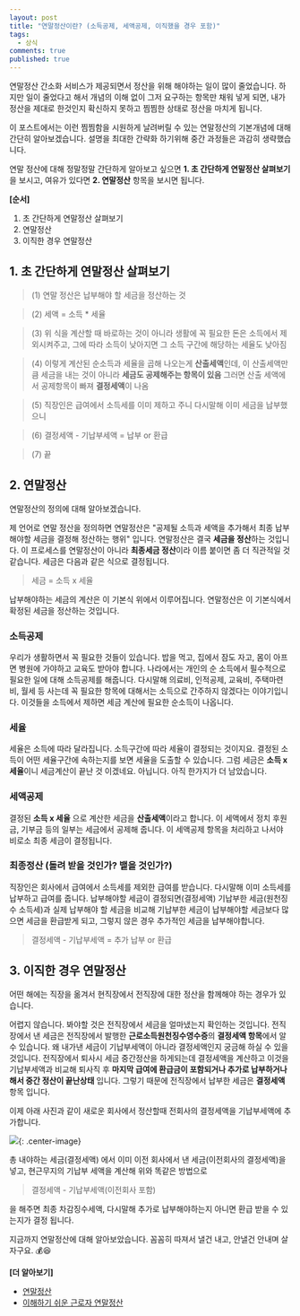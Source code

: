 ```yaml
---
layout: post
title: "연말정산이란? (소득공제, 세액공제, 이직했을 경우 포함)"
tags: 
  - 상식
comments: true
published: true
---
```


연말정산 간소화 서비스가 제공되면서 정산을 위해 해야하는 일이 많이 줄었습니다. 하지만 일이 줄었다고 해서 개념의 이해 없이 그저 요구하는 항목만 채워 넣게 되면, 내가 정산을 제대로 한것인지 확신하지 못하고 찜찜한 상태로 정산을 마치게 됩니다.

이 포스트에서는 이런 찜찜함을 시원하게 날려버릴 수 있는 연말정산의 기본개념에 대해 간단히 알아보겠습니다. 설명을 최대한 간략화 하기위해 중간 과정들은 과감히 생략했습니다.

연말 정산에 대해 정말정말 간단하게 알아보고 싶으면 **1. 초 간단하게 연말정산 살펴보기**을 보시고, 여유가 있다면 **2. 연말정산**  항목을 보시면 됩니다.

**[순서]**

1. 초 간단하게 연말정산 살펴보기 
2. 연말정산
3. 이직한 경우 연말정산

## 1. 초 간단하게 연말정산 살펴보기

> (1) 연말 정산은 납부해야 할 세금을 정산하는 것

> (2) 세액 = 소득 * 세율

> (3) 위 식을 계산할 때 바로하는 것이 아니라 생활에 꼭 필요한 돈은 소득에서 제외시켜주고, 그에 따라 소득이 낮아지면 그 소득 구간에 해당하는 세율도 낮아짐

> (4) 이렇게 계산된 순소득과 세율을 곱해 나오는게 **산출세액**인데, 이 산출세액만큼 세금을 내는 것이 아니라 **세금도 공제해주는 항목이 있음** 그러면 산출 세액에서 공제항목이 빠져 **결정세액**이 나옴

> (5) 직장인은 급여에서 소득세를 이미 제하고 주니 다시말해 이미 세금을 납부했으니

> (6) 결정세액 - 기납부세액 = 납부 or 환급

> (7) 끝

## 2. 연말정산
연말정산의 정의에 대해 알아보겠습니다.  

제 언어로 연말 정산을 정의하면 연말정산은 "공제될 소득과 세액을 추가해서 최종 납부해야할 세금을 결정해 정산하는 행위" 입니다. 연말정산은 결국 **세금을 정산**하는 것입니다. 이 프로세스를 연말정산이 아니라 **최종세금 정산**이라 이름 붙이면 좀 더 직관적일 것 같습니다. 세금은 다음과 같은 식으로 결정됩니다.

> 세금 = 소득 x 세율   

납부해야하는 세금의 계산은 이 기본식 위에서 이루어집니다. 연말정산은 이 기본식에서 확정된 세금을 정산하는 것입니다.

### 소득공제
우리가 생활하면서 꼭 필요한 것들이 있습니다. 밥을 먹고, 집에서 잠도 자고, 몸이 아프면 병원에 가야하고 교육도 받아야 합니다. 나라에서는 개인의 순 소득에서 필수적으로 필요한 일에 대해 소득공제를 해줍니다. 다시말해 의료비, 인적공제, 교육비, 주택마련비, 월세 등 사는데 꼭 필요한 항목에 대해서는 소득으로 간주하지 않겠다는 이야기입니다. 이것들을 소득에서 제하면 세금 계산에 필요한 순소득이 나옵니다.

### 세율
세율은 소득에 따라 달라집니다. 소득구간에 따라 세율이 결정되는 것이지요. 결정된 소득이 어떤 세율구간에 속하는지를 보면 세율을 도출할 수 있습니다. 그럼 세금은 **소득 x 세율**이니 세금계산이 끝난 것 이겠네요. 아닙니다. 아직 한가지가 더 남았습니다.

### 세액공제
결정된 **소득 x 세율** 으로 계산한 세금을 **산출세액**이라고 합니다. 이 세액에서 정치 후원금, 기부금 등의 일부는 세금에서 공제해 줍니다. 이 세액공제 항목을 처리하고 나서야 비로소 최종 세금이 결정됩니다.

### 최종정산 (돌려 받을 것인가? 뱉을 것인가?)
직장인은 회사에서 급여에서 소득세를 제외한 급여를 받습니다. 다시말해 이미 소득세를 납부하고 급여를 줍니다. 납부해야할 세금이 결정되면(결정세액) 기납부한 세금(원천징수 소득세)과 실제 납부해야 할 세금을 비교해 기납부한 세금이 납부해야할 세금보다 많으면 세금을 환급받게 되고, 그렇지 않은 경우 추가적인 세금을 납부해야합니다.

> 결정세액 - 기납부세액 = 추가 납부 or 환급

## 3. 이직한 경우 연말정산
어떤 해에는 직장을 옮겨서 현직장에서 전직장에 대한 정산을 함께해야 하는 경우가 있습니다.

어렵지 않습니다. 봐야할 것은 전직장에서 세금을 얼마냈는지 확인하는 것입니다. 전직장에서 낸 세금은 전직장에서 발행한 **근로소득원천징수영수증**의 **결정세액 항목**에서 알 수 있습니다. 왜 내가낸 세금이 기납부세액이 아니라 결정세액인지 궁금해 하실 수 있을 것입니다. 전직장에서 퇴사시 세금 중간정산을 하게되는데 결정세액을 계산하고 이것을 기납부세액과 비교해 퇴사직 후 **마지막 급여에 환급금이 포함되거나 추가로 납부하거나 해서 중간 정산이 끝난상태** 입니다. 그렇기 때문에 전직장에서 납부한 세금은 **결정세액** 항목 입니다.

이제 아래 사진과 같이 새로운 회사에서 정산할때 전회사의 결정세액을 기납부세액에 추가합니다. 

![](https://lh3.googleusercontent.com/fFhmQmBQVAw7Coq7fRJWJVRkM_6dLO6MG5YfORJsMgx-DEFmFG96HH7MbUkBx7nOFsSyKMl6tKv8DG9XXuA=w1000-no-tmp.jpg){: .center-image} 

총 내야하는 세금(결정세액) 에서 이미 이전 회사에서 낸 세금(이전회사의 결정세액)을 넣고, 현근무지의 기납부 세액을 계산해 위와 똑같은 방법으로 

> 결정세액 - 기납부세액(이전회사 포함)

을 해주면 최종 차감징수세액, 다시말해 추가로 납부해야하는지 아니면 환급 받을 수 있는지가 결정 됩니다.

지금까지 연말정산에 대해 알아보았습니다. 꼼꼼히 따져서 낼건 내고, 안낼건 안내며 살자구요. 💰😆

**[더 알아보기]**

* [연말정산](https://namu.wiki/w/연말정산)
* [이해하기 쉬운 근로자 연말정산](https://blog.ajkuhn.com/64) 